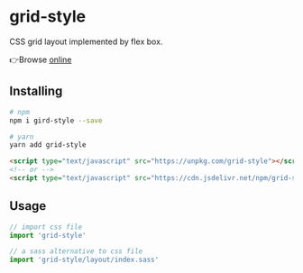 # grid-style

CSS grid layout implemented by flex box.

👉Browse [online]

[online]:https://lbwa.github.io/grid-style/

## Installing

```bash
# npm
npm i gird-style --save

# yarn
yarn add grid-style
```

```html
<script type="text/javascript" src="https://unpkg.com/grid-style"></script>
<!-- or -->
<script type="text/javascript" src="https://cdn.jsdelivr.net/npm/grid-style"></script>
```

## Usage

```js
// import css file
import 'grid-style'

// a sass alternative to css file
import 'grid-style/layout/index.sass'
```
